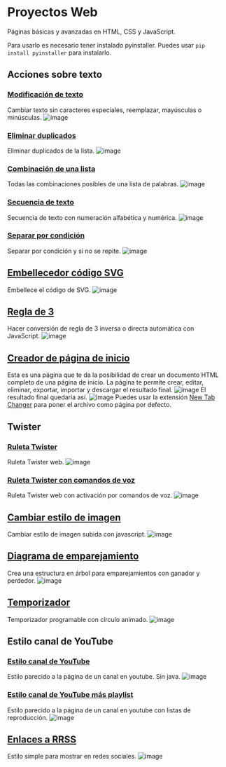 # Proyectos Web
Páginas básicas y avanzadas en HTML, CSS y JavaScript.

Para usarlo es necesario tener instalado pyinstaller. Puedes usar `pip install pyinstaller` para instalarlo.

  
## Acciones sobre texto
  ### [Modificación de texto](https://xaival.github.io/Proyectos-Web/Acciones%20sobre%20texto/Modificación%20de%20texto/)
  Cambiar texto sin caracteres especiales, reemplazar, mayúsculas o minúsculas.
  ![image](https://user-images.githubusercontent.com/54257745/135284845-fd0c2be4-3d70-4c65-adab-ce5a59d635c1.png)

  ### [Eliminar duplicados](https://xaival.github.io/Proyectos-Web/Acciones%20sobre%20texto/Eliminar%20duplicados/)
  Eliminar duplicados de la lista.
  ![image](https://user-images.githubusercontent.com/54257745/135284968-8edec20e-a5df-437c-8b6a-d919e3010fbc.png)

  ### [Combinación de una lista](https://xaival.github.io/Proyectos-Web/Acciones%20sobre%20texto/Combinación%20de%20una%20lista/)
  Todas las combinaciones posibles de una lista de palabras.
  ![image](https://user-images.githubusercontent.com/54257745/135285661-81f9b019-1f6e-44ab-bc75-cb989bc52a3f.png)

  ### [Secuencia de texto](https://xaival.github.io/Proyectos-Web/Acciones%20sobre%20texto/Secuencia%20de%20texto/)
  Secuencia de texto con numeración alfabética y numérica.
  ![image](https://user-images.githubusercontent.com/54257745/135285980-b2350d1a-2d8c-4efb-9411-9584d5aa396a.png)

  ### [Separar por condición](https://xaival.github.io/Proyectos-Web/Acciones%20sobre%20texto/Separar%20por%20condición/)
  Separar por condición y si no se repite.
  ![image](https://user-images.githubusercontent.com/54257745/135286879-357ee252-b08b-4396-ab04-68432dded667.png)

## [Embellecedor código SVG](https://xaival.github.io/Proyectos-Web/Embellecedor%20código%20SVG/)
Embellece el código de SVG.
![image](https://user-images.githubusercontent.com/54257745/135768375-1fc19f49-55c4-40ba-a9b0-bf9683ac774b.png)

## [Regla de 3](https://xaival.github.io/Proyectos-Web/Regla%20de%203/)
Hacer conversión de regla de 3 inversa o directa automática con JavaScript.
![image](https://user-images.githubusercontent.com/54257745/166174879-7a70606d-4a54-461c-ab47-5cb17d5a17d5.png)

## [Creador de página de inicio](https://xaival.github.io/Proyectos-Web/Creador%20de%20home/)
Esta es una página que te da la posibilidad de crear un documento HTML completo de una página de inicio.
La página te permite crear, editar, eliminar, exportar, importar y descargar el resultado final.
![image](https://user-images.githubusercontent.com/54257745/137644102-5fb34c6a-c730-4943-8fd3-3d3e9100a499.png)
El resultado final quedaría así.
![image](https://user-images.githubusercontent.com/54257745/137644143-c0db1eff-97b2-451f-bbc7-83feb529181a.png)
Puedes usar la extensión [New Tab Changer](https://chrome.google.com/webstore/detail/new-tab-changer/occbjkhimchkolibngmcefpjlbknggfh) para poner el archivo como página por defecto.

## Twister
  ### [Ruleta Twister](https://xaival.github.io/Proyectos-Web/Twister/Ruleta%20Twister)
  Ruleta Twister web.
  ![image](https://user-images.githubusercontent.com/54257745/135287148-3f25a291-ea20-44f9-8e11-521c2587f44f.png)

  ### [Ruleta Twister con comandos de voz](https://xaival.github.io/Proyectos-Web/Twister/Ruleta%20Twister%20con%20comandos%20de%20voz/)
  Ruleta Twister web con activación por comandos de voz.
  ![image](https://user-images.githubusercontent.com/54257745/135287053-8215fdf8-ec33-46d2-85ce-653b9c3338e1.png) 

## [Cambiar estilo de imagen](https://xaival.github.io/Proyectos-Web/Cambiar%20estilo%20de%20imagen/)
Cambiar estilo de imagen subida con javascript.
![image](https://user-images.githubusercontent.com/54257745/135287572-528c7161-9906-408c-82e1-548ad730b552.png)

## [Diagrama de emparejamiento](https://xaival.github.io/Proyectos-Web/Diagrama%20de%20emparejamiento/)
Crea una estructura en árbol para emparejamientos con ganador y perdedor.
![image](https://user-images.githubusercontent.com/54257745/138579419-d47f0c1e-e86a-4ba0-912a-0a515dcdce32.png)

## [Temporizador](https://xaival.github.io/Proyectos-Web/Temporizador/)
Temporizador programable con círculo animado.
![image](https://user-images.githubusercontent.com/54257745/164954987-f4340dba-3a2d-49a0-ae9b-373937c05ddb.png)

## Estilo canal de YouTube
  ### [Estilo canal de YouTube](https://xaival.github.io/Proyectos-Web/Estilo%20canal%20de%20YouTube/Estilo%20canal%20de%20YouTube/)
  Estilo parecido a la página de un canal en youtube. Sin java.
  ![image](https://user-images.githubusercontent.com/54257745/135287275-af9d660c-bab3-499e-b85b-d792fee6e033.png)

  ### [Estilo canal de YouTube más playlist](https://xaival.github.io/Proyectos-Web/Estilo%20canal%20de%20YouTube/Estilo%20canal%20de%20YouTube%20más%20playlist/)
  Estilo parecido a la página de un canal en youtube con listas de reproducción.
  ![image](https://user-images.githubusercontent.com/54257745/135287354-5bfb28c5-0738-480c-bd12-c3e3d2732577.png)

## [Enlaces a RRSS](https://xaival.github.io/Proyectos-Web/Enlaces%20a%20RRSS/)
Estilo simple para mostrar en redes sociales.
![image](https://user-images.githubusercontent.com/54257745/135287520-1e9bddf0-fe99-460c-99e4-18b90ad05d40.png)
